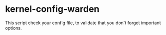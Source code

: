 # kernel-config-warden
This script check your config file, to validate that you don't forget important options.
